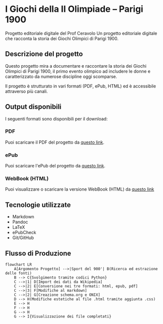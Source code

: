 # I Giochi della II Olimpiade – Parigi 1900
Progetto editoriale digitale del Prof Ceravolo
Un progetto editoriale digitale che racconta la storia dei Giochi Olimpici di Parigi 1900.

## Descrizione del progetto

Questo progetto mira a documentare e raccontare la storia dei Giochi Olimpici di Parigi 1900, il primo evento olimpico ad includere le donne e caratterizzato da numerose discipline oggi scomparse.

Il progetto è strutturato in vari formati (PDF, ePub, HTML) ed è accessibile attraverso più canali.

## Output disponibili

I seguenti formati sono disponibili per il download:

### PDF
Puoi scaricare il PDF del progetto da [questo link](Progetto_Editoria_Digitale/output.pdf).

### ePub
Puoi scaricare l'ePub del progetto da [questo link](Progetto_Editoria_Digitale/output.epub).

### WebBook (HTML)
Puoi visualizzare o scaricare la versione WebBook (HTML) da [questo link](Progetto_Editoria_Digitale/output.html)

## Tecnologie utilizzate

- Markdown
- Pandoc
- LaTeX
- ePubCheck
- Git/GitHub

## Flusso di Produzione
```mermaid
flowchart LR
    A[Argomento Progetto] -->|Sport del 900'| B(Ricerca ed estrazione delle fonti)
    B --> C{Svolgimento tramite codici Python}
    C -->|1| D[Import dei dati da Wikipedia]
    C -->|2| E[Conversione nei tre formati: html, epub, pdf]
    C -->|3| F[Modifiche al markdown]
    C -->|2| G[Creazione schema.org e ONIX]
    D --> H(Modifiche estetiche al file .html tramite aggiunta .css)
    E --> H
    F --> H
    G --> H
    G --> I{Visualizzazione dei file completati}

